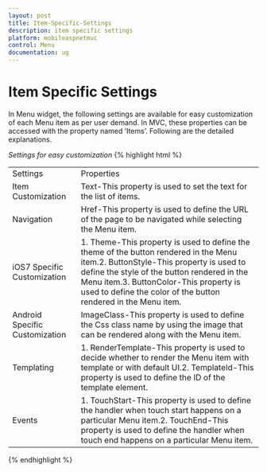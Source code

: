 ```yaml
---
layout: post
title: Item-Specific-Settings
description: item specific settings
platform: mobileaspnetmvc
control: Menu
documentation: ug
---
```


# Item Specific Settings

In Menu widget, the following settings are available for easy customization of each Menu item as per user demand. In MVC, these properties can be accessed with the property named ‘Items’. Following are the detailed explanations.

_Settings for easy customization_
{% highlight html %}

<table>
<tr>
<td>
Settings</td><td>
Properties</td></tr>
<tr>
<td>
Item Customization</td><td>
Text-This property is used to set the text for the list of items.</td></tr>
<tr>
<td>
Navigation</td><td>
Href-This property is used to define the URL of the page to be navigated while selecting the Menu item.</td></tr>
<tr>
<td>
iOS7 Specific Customization</td><td>
1. Theme-This property is used to define the theme of the button rendered in the Menu item.2. ButtonStyle-This property is used to define the style of the button rendered in the Menu item.3. ButtonColor-This property is used to define the color of the button rendered in the Menu item.<br></td></tr>
<tr>
<td>
Android Specific Customization</td><td>
ImageClass-This property is used to define the Css class name by using the image that can be rendered along with the Menu item.</td></tr>
<tr>
<td>
Templating</td><td>
1. RenderTemplate-This property is used to decide whether to render the Menu item with template or with default UI.2. TemplateId-This property is used to define the ID of the template element.<br></td></tr>
<tr>
<td>
Events</td><td>
1. TouchStart-This property is used to define the handler when touch start happens on a particular Menu item.2. TouchEnd-This property is used to define the handler when touch end happens on a particular Menu item.</td></tr>
</table>

{% endhighlight %}

